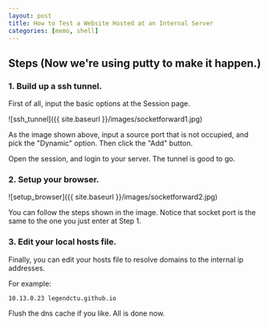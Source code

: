 ```yaml
---
layout: post
title: How to Test a Website Hosted at an Internal Server
categories: [memo, shell]
---
```


## Steps (Now we're using putty to make it happen.)

### 1. Build up a ssh tunnel.

First of all, input the basic options at the Session page.

![ssh_tunnel]({{ site.baseurl }}/images/socketforward1.jpg)

As the image shown above, input a source port that is not occupied, and pick the "Dynamic" option. Then click the "Add" button.

Open the session, and login to your server. The tunnel is good to go.


### 2. Setup your browser.

![setup_browser]({{ site.baseurl }}/images/socketforward2.jpg)

You can follow the steps shown in the image. Notice that socket port is the same to the one you just enter at Step 1.


### 3. Edit your local hosts file.

Finally, you can edit your hosts file to resolve domains to the internal ip addresses.

For example:
```
10.13.0.23 legendctu.github.io
```

Flush the dns cache if you like. All is done now.

